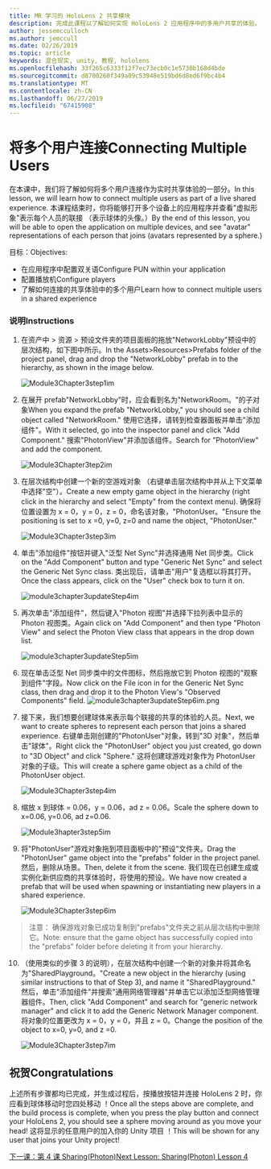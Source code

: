```yaml
---
title: MR 学习的 HoloLens 2 共享模块
description: 完成此课程以了解如何实现 HoloLens 2 应用程序中的多用户共享的体验。
author: jessemcculloch
ms.author: jemccull
ms.date: 02/26/2019
ms.topic: article
keywords: 混合现实, unity, 教程, hololens
ms.openlocfilehash: 33f265c6333f12f7ec73ecb0c1e5730b168d4bde
ms.sourcegitcommit: d8700260f349a09c53948e519bd6d8ed6f9bc4b4
ms.translationtype: MT
ms.contentlocale: zh-CN
ms.lasthandoff: 06/27/2019
ms.locfileid: "67415908"
---
```

# <a name="connecting-multiple-users"></a><span data-ttu-id="66814-104">**将多个用户连接**</span><span class="sxs-lookup"><span data-stu-id="66814-104">**Connecting Multiple Users**</span></span> 

<span data-ttu-id="66814-105">在本课中，我们将了解如何将多个用户连接作为实时共享体验的一部分。</span><span class="sxs-lookup"><span data-stu-id="66814-105">In this lesson, we will learn how to connect multiple users as part of a live shared experience.</span></span> <span data-ttu-id="66814-106">本课程结束时，你将能够打开多个设备上的应用程序并查看"虚拟形象"表示每个人员的联接 （表示球体的头像。）</span><span class="sxs-lookup"><span data-stu-id="66814-106">By the end of this lesson, you will be able to open the application on multiple devices, and see "avatar" representations of each person that joins (avatars represented by a sphere.)</span></span> 

<span data-ttu-id="66814-107">目标：</span><span class="sxs-lookup"><span data-stu-id="66814-107">Objectives:</span></span>

- <span data-ttu-id="66814-108">在应用程序中配置双关语</span><span class="sxs-lookup"><span data-stu-id="66814-108">Configure PUN within your application</span></span>
- <span data-ttu-id="66814-109">配置播放机</span><span class="sxs-lookup"><span data-stu-id="66814-109">Configure players</span></span>
- <span data-ttu-id="66814-110">了解如何连接的共享体验中的多个用户</span><span class="sxs-lookup"><span data-stu-id="66814-110">Learn how to connect multiple users in a shared experience</span></span>

### <a name="instructions"></a><span data-ttu-id="66814-111">说明</span><span class="sxs-lookup"><span data-stu-id="66814-111">Instructions</span></span>

1. <span data-ttu-id="66814-112">在资产中 > 资源 > 预设文件夹的项目面板的拖放"NetworkLobby"预设中的层次结构，如下图中所示。</span><span class="sxs-lookup"><span data-stu-id="66814-112">In the Assets>Resources>Prefabs folder of the project panel, drag and drop the "NetworkLobby" prefab in to the hierarchy, as shown in the image below.</span></span>


   ![Module3Chapter3step1im](images/module3chapter3step1im.PNG)

2. <span data-ttu-id="66814-114">在展开 prefab"NetworkLobby"时，应会看到名为"NetworkRoom。"的子对象</span><span class="sxs-lookup"><span data-stu-id="66814-114">When you expand the prefab "NetworkLobby," you should see a child object called "NetworkRoom."</span></span> <span data-ttu-id="66814-115">使用它选择，请转到检查器面板并单击"添加组件"。</span><span class="sxs-lookup"><span data-stu-id="66814-115">With it selected, go into the inspector panel and click "Add Component."</span></span> <span data-ttu-id="66814-116">搜索"PhotonView"并添加该组件。</span><span class="sxs-lookup"><span data-stu-id="66814-116">Search for "PhotonView" and add the component.</span></span>

   ![Module3Chapter3tep2im](images/module3chapter3step2im.PNG)

3. <span data-ttu-id="66814-118">在层次结构中创建一个新的空游戏对象 （右键单击层次结构中并从上下文菜单中选择"空"）。</span><span class="sxs-lookup"><span data-stu-id="66814-118">Create a new empty game object in the hierarchy (right click in the hierarchy and select "Empty" from the context menu).</span></span> <span data-ttu-id="66814-119">确保将位置设置为 x = 0，y = 0，z = 0，命名该对象，"PhotonUser。"</span><span class="sxs-lookup"><span data-stu-id="66814-119">Ensure the positioning is set to x =0, y=0, z=0 and name the object, "PhotonUser."</span></span>

   ![Module3Chapter3step3im](images/module3chapter3step3im.PNG)

4. <span data-ttu-id="66814-121">单击"添加组件"按钮并键入"泛型 Net Sync"并选择通用 Net 同步类。</span><span class="sxs-lookup"><span data-stu-id="66814-121">Click on the "Add Component" button and type "Generic Net Sync" and select the Generic Net Sync class.</span></span> <span data-ttu-id="66814-122">类出现后，请单击"用户"复选框以将其打开。</span><span class="sxs-lookup"><span data-stu-id="66814-122">Once the class appears, click on the "User" check box to turn it on.</span></span> 

   ![module3chapter3updateStep4im](images/module3chapter3updateStep4im.png)

5. <span data-ttu-id="66814-124">再次单击"添加组件"，然后键入"Photon 视图"并选择下拉列表中显示的 Photon 视图类。</span><span class="sxs-lookup"><span data-stu-id="66814-124">Again click on "Add Component" and then type "Photon View" and select the Photon View class that appears in the drop down list.</span></span>

   ![module3chapter3updateStep5im](images/module3chapter3updateStep5im.png)

6. <span data-ttu-id="66814-126">现在单击泛型 Net 同步类中的文件图标，然后拖放它到 Photon 视图的"观察到组件"字段。</span><span class="sxs-lookup"><span data-stu-id="66814-126">Now click on the File icon in for the Generic Net Sync class, then drag and drop it to the Photon View's "Observed Components" field.</span></span> ![module3chapter3updateStep6im.png](images/module3chapter3updateStep6im.png) 

7. <span data-ttu-id="66814-128">接下来，我们想要创建球体来表示每个联接的共享的体验的人员。</span><span class="sxs-lookup"><span data-stu-id="66814-128">Next, we want to create spheres to represent each person that joins a shared experience.</span></span> <span data-ttu-id="66814-129">右键单击刚创建的"PhotonUser"对象，转到"3D 对象"，然后单击"球体"。</span><span class="sxs-lookup"><span data-stu-id="66814-129">Right click the "PhotonUser" object you just created, go down to "3D Object" and click "Sphere."</span></span> <span data-ttu-id="66814-130">这将创建球游戏对象作为 PhotonUser 对象的子级。</span><span class="sxs-lookup"><span data-stu-id="66814-130">This will create a sphere game object as a child of the PhotonUser object.</span></span>

   ![Module3Chapter3step4im](images/module3chapter3step4im.PNG)

8. <span data-ttu-id="66814-132">缩放 x 到球体 = 0.06，y = 0.06，ad z = 0.06。</span><span class="sxs-lookup"><span data-stu-id="66814-132">Scale the sphere down to x=0.06, y=0.06, ad z=0.06.</span></span>

   ![Module3hapter3step5im](images/module3chapter3step5im.PNG)

9. <span data-ttu-id="66814-134">将"PhotonUser"游戏对象拖到项目面板中的"预设"文件夹。</span><span class="sxs-lookup"><span data-stu-id="66814-134">Drag the "PhotonUser" game object into the "prefabs" folder in the project panel.</span></span> <span data-ttu-id="66814-135">然后，删除从场景。</span><span class="sxs-lookup"><span data-stu-id="66814-135">Then, delete it from the scene.</span></span> <span data-ttu-id="66814-136">我们现在已创建生成或实例化新供应商的共享体验时，将使用的预设。</span><span class="sxs-lookup"><span data-stu-id="66814-136">We have now created a prefab that will be used when spawning or instantiating new players in a shared experience.</span></span>

   ![Module3Chapter3step6im](images/module3chapter3step6im.PNG)

> <span data-ttu-id="66814-138">注意： 确保游戏对象已成功复制到"prefabs"文件夹之前从层次结构中删除它。</span><span class="sxs-lookup"><span data-stu-id="66814-138">Note: ensure that the game object has successfully copied into the "prefabs" folder before deleting it from your hierarchy.</span></span>

10. <span data-ttu-id="66814-139">（使用类似的步骤 3 的说明），在层次结构中创建一个新的对象并将其命名为"SharedPlayground。"</span><span class="sxs-lookup"><span data-stu-id="66814-139">Create a new object in the hierarchy (using similar instructions to that of Step 3), and name it "SharedPlayground."</span></span> <span data-ttu-id="66814-140">然后，单击"添加组件"并搜索"通用网络管理器"并单击它以添加泛型网络管理器组件。</span><span class="sxs-lookup"><span data-stu-id="66814-140">Then, click "Add Component" and search for "generic network manager" and click it to add the Generic Network Manager component.</span></span> <span data-ttu-id="66814-141">将对象的位置更改为 x = 0，y = 0，并且 z = 0。</span><span class="sxs-lookup"><span data-stu-id="66814-141">Change the position of the object to x=0, y=0, and z =0.</span></span>

    ![Module3Chapter3step7im](images/module3chapter3step7im.PNG)


## <a name="congratulations"></a><span data-ttu-id="66814-143">祝贺</span><span class="sxs-lookup"><span data-stu-id="66814-143">Congratulations</span></span>

<span data-ttu-id="66814-144">上述所有步骤都均已完成，并生成过程后，按播放按钮并连接 HoloLens 2 时，你应看到球体移动时您四处移动 ！</span><span class="sxs-lookup"><span data-stu-id="66814-144">Once all the steps above are complete, and the build process is complete, when you press the play button and connect your HoloLens 2, you should see a sphere moving around as you move your head!</span></span> <span data-ttu-id="66814-145">这将显示的任意用户的加入你的 Unity 项目 ！</span><span class="sxs-lookup"><span data-stu-id="66814-145">This will be shown for any user that joins your Unity project!</span></span>

<span data-ttu-id="66814-146">[下一课：第 4 课 Sharing(Photon)](mrlearning-sharing(photon)-ch4.md)</span><span class="sxs-lookup"><span data-stu-id="66814-146">[Next Lesson: Sharing(Photon) Lesson 4](mrlearning-sharing(photon)-ch4.md)</span></span>

